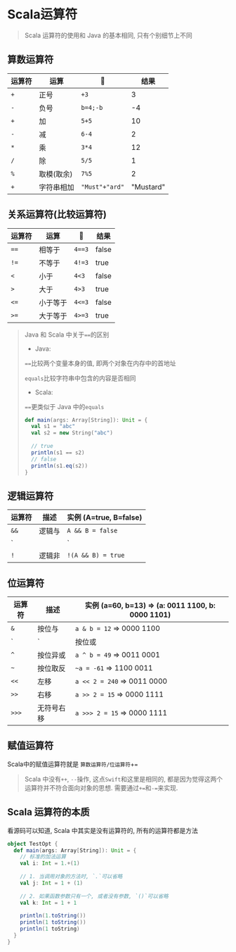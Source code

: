 # Scala运算符


<!--more-->



> Scala 运算符的使用和 Java 的基本相同, 只有个别细节上不同



## 算数运算符

| 运算符 | 运算       | 🌰              | 结果      |
| ------ | ---------- | -------------- | --------- |
| `+`    | 正号       | `+3`           | 3         |
| `-`    | 负号       | `b=4;-b`       | -4        |
| `+`    | 加         | `5+5`          | 10        |
| `-`    | 减         | `6-4`          | 2         |
| `*`    | 乘         | `3*4`          | 12        |
| `/`    | 除         | `5/5`          | 1         |
| `%`    | 取模(取余) | `7%5`          | 2         |
| `+`    | 字符串相加 | `"Must"+"ard"` | "Mustard" |



## 关系运算符(比较运算符)

| 运算符 | 运算     | 🌰      | 结果  |
| ------ | -------- | ------ | ----- |
| `==`   | 相等于   | `4==3` | false |
| `!=`   | 不等于   | `4!=3` | true  |
| `<`    | 小于     | `4<3`  | false |
| `>`    | 大于     | `4>3`  | true  |
| `<=`   | 小于等于 | `4<=3` | false |
| `>=`   | 大于等于 | `4>=3` | true  |

>Java 和 Scala 中关于`==`的区别
>
>* Java: 
>
>  `==`比较两个变量本身的值, 即两个对象在内存中的首地址
>
>  `equals`比较字符串中包含的内容是否相同
>
>* Scala: 
>
>  `==`更类似于 Java 中的`equals`
>
>  ```scala
>  def main(args: Array[String]): Unit = {
>    val s1 = "abc"
>    val s2 = new String("abc")
>    
>    // true
>    println(s1 == s2)
>    // false
>    println(s1.eq(s2))
>  }
>  ```



## 逻辑运算符

| 运算符 | 描述   | 实例 (A=true, B=false) |
| ------ | ------ | ---------------------- |
| `&&`   | 逻辑与 | `A && B = false`       |
| `||`   | 逻辑或 | `A || B = true`        |
| `!`    | 逻辑非 | `!(A && B) = true`     |



## 位运算符

| 运算符 | 描述       | 实例 (a=60, b=13) => (a: 0011 1100, b: 0000 1101) |
| ------ | ---------- | ------------------------------------------------- |
| `&`    | 按位与     | `a & b = 12` => 0000 1100                         |
| `|`    | 按位或     | `a | b = 61` => 0011 1101                         |
| `^`    | 按位异或   | `a ^ b = 49` => 0011 0001                         |
| `~`    | 按位取反   | `~a = -61` => 1100 0011                           |
| `<<`   | 左移       | `a << 2 = 240` => 0011 0000                       |
| `>>`   | 右移       | `a >> 2 = 15` => 0000 1111                        |
| `>>>`  | 无符号右移 | `a >>> 2 = 15` => 0000 1111                       |



## 赋值运算符

Scala中的赋值运算符就是 `算数运算符/位运算符`+`=`

> Scala 中没有`++`, `--`操作, 这点`Swift`和这里是相同的, 都是因为觉得这两个运算符并不符合面向对象的思想. 需要通过`+=`和`-=`来实现. 



## Scala 运算符的本质

看源码可以知道, Scala 中其实是没有运算符的, 所有的运算符都是方法

```Scala
object TestOpt {
  def main(args: Array[String]): Unit = {
    // 标准的加法运算
    val i: Int = 1.+(1)
    
    // 1. 当调用对象的方法时, `.`可以省略
    val j: Int = 1 + (1)
    
    // 2. 如果函数参数只有一个, 或者没有参数, `()`可以省略
    val k: Int = 1 + 1
    
    println(1.toString())
    println(1 toString())
    println(1 toString)
  }
}
```


